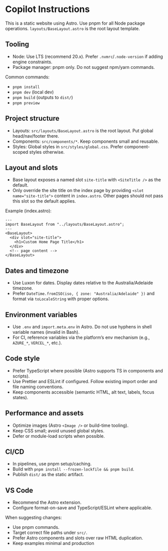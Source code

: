 # Copilot Instructions

This is a static website using Astro. Use pnpm for all Node package operations. `layouts/BaseLayout.astro` is the root layout template.

## Tooling
- Node: Use LTS (recommend 20.x). Prefer `.nvmrc`/`.node-version` if adding engine constraints.
- Package manager: pnpm only. Do not suggest npm/yarn commands.

Common commands:
- `pnpm install`
- `pnpm dev` (local dev)
- `pnpm build` (outputs to `dist/`)
- `pnpm preview`

## Project structure
- Layouts: `src/layouts/BaseLayout.astro` is the root layout. Put global head/nav/footer there.
- Components: `src/components/*`. Keep components small and reusable.
- Styles: Global styles in `src/styles/global.css`. Prefer component-scoped styles otherwise.

## Layout and slots
- Base layout exposes a named slot `site-title` with `<SiteTitle />` as the default.
- Only override the site title on the index page by providing `<slot name="site-title">` content in `index.astro`. Other pages should not pass this slot so the default applies.

Example (index.astro):
```astro
---
import BaseLayout from "../layouts/BaseLayout.astro";
---
<BaseLayout>
  <div slot="site-title">
    <h1>Custom Home Page Title</h1>
  </div>
  <!-- page content -->
</BaseLayout>
```

## Dates and timezone
- Use Luxon for dates. Display dates relative to the Australia/Adelaide timezone.
- Prefer `DateTime.fromISO(iso, { zone: "Australia/Adelaide" })` and format via `toLocaleString` with proper options.

## Environment variables
- Use `.env` and `import.meta.env` in Astro. Do not use hyphens in shell variable names (invalid in Bash).
- For CI, reference variables via the platform’s env mechanism (e.g., `AZURE_*`, `VERCEL_*`, etc.).

## Code style
- Prefer TypeScript where possible (Astro supports TS in components and scripts).
- Use Prettier and ESLint if configured. Follow existing import order and file naming conventions.
- Keep components accessible (semantic HTML, alt text, labels, focus states).

## Performance and assets
- Optimize images (Astro `<Image />` or build-time tooling).
- Keep CSS small; avoid unused global styles.
- Defer or module-load scripts when possible.

## CI/CD
- In pipelines, use pnpm setup/caching.
- Build with `pnpm install --frozen-lockfile && pnpm build`.
- Publish `dist/` as the static artifact.

## VS Code
- Recommend the Astro extension.
- Configure format-on-save and TypeScript/ESLint where applicable.

When suggesting changes:
- Use pnpm commands.
- Target correct file paths under `src/`.
- Prefer Astro components and slots over raw HTML duplication.
- Keep examples minimal and production